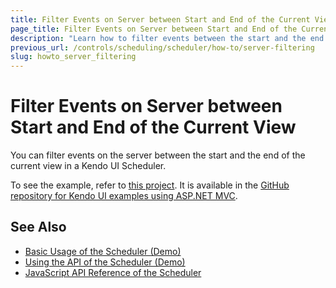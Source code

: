 ```yaml
---
title: Filter Events on Server between Start and End of the Current View
page_title: Filter Events on Server between Start and End of the Current View | Kendo UI Scheduler
description: "Learn how to filter events between the start and the end of the current view on the server in the Kendo UI Scheduler."
previous_url: /controls/scheduling/scheduler/how-to/server-filtering
slug: howto_server_filtering
---
```


# Filter Events on Server between Start and End of the Current View

You can filter events on the server between the start and the end of the current view in a Kendo UI Scheduler.

To see the example, refer to [this project](https://github.com/telerik/kendo-examples-asp-net-mvc/tree/master/scheduler-server-filtering). It is available in the [GitHub repository for Kendo UI examples using ASP.NET MVC](https://github.com/telerik/kendo-examples-asp-net-mvc).

## See Also

* [Basic Usage of the Scheduler (Demo)](https://demos.telerik.com/kendo-ui/scheduler/index)
* [Using the API of the Scheduler (Demo)](https://demos.telerik.com/kendo-ui/scheduler/api)
* [JavaScript API Reference of the Scheduler](/api/javascript/ui/scheduler)
